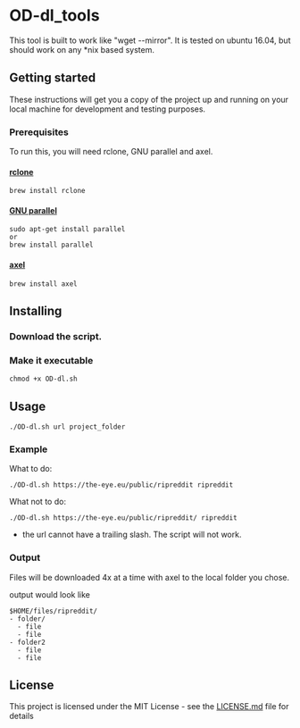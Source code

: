 # OD-dl_tools

This tool is built to work like "wget --mirror".
It is tested on ubuntu 16.04, but should work on any *nix based system.

## Getting started
These instructions will get you a copy of the project up and running on your local machine for development and testing purposes.

### Prerequisites
To run this, you will need rclone, GNU parallel and axel.

#### [rclone](https://github.com/ncw/rclone)
```
brew install rclone
```
#### [GNU parallel](https://www.gnu.org/software/parallel/)
```
sudo apt-get install parallel
or
brew install parallel
```

#### [axel](https://github.com/axel-download-accelerator/axel)
```
brew install axel
```
## Installing
### Download the script.

### Make it executable
```
chmod +x OD-dl.sh
```
## Usage
```
./OD-dl.sh url project_folder
```

### Example
What to do:
```
./OD-dl.sh https://the-eye.eu/public/ripreddit ripreddit
```
What not to do:
```
./OD-dl.sh https://the-eye.eu/public/ripreddit/ ripreddit
```
* the url cannot have a trailing slash. The script will not work.

### Output
Files will be downloaded 4x at a time with axel to the local folder you chose.

output would look like
```
$HOME/files/ripreddit/
- folder/
  - file
  - file
- folder2
  - file
  - file
```

## License

This project is licensed under the MIT License - see the [LICENSE.md](LICENSE.md) file for details
